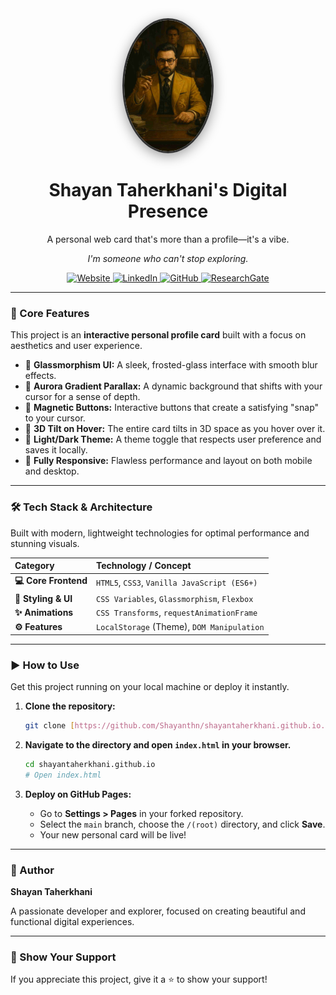 <div align="center">

  <img src="https://raw.githubusercontent.com/Shayanthn/shayantaherkhani.github.io/main/file_000000003c7061f698c731eb9caef603.png" alt="Shayan Taherkhani's Avatar" width="140" style="border-radius:50%; border: 3px solid #333; box-shadow: 0 4px 20px rgba(0,0,0,0.4);">

  # **Shayan Taherkhani's Digital Presence**

  A personal web card that's more than a profile—it's a vibe.
  
  *I'm someone who can't stop exploring.*

  <p>
    <a href="https://shayantaherkhani.ir" target="_blank">
      <img src="https://img.shields.io/badge/Website-0D1117?style=for-the-badge&logo=About.me&logoColor=white" alt="Website"/>
    </a>
    <a href="https://linkedin.com/in/shayantaherkhani78" target="_blank">
      <img src="https://img.shields.io/badge/LinkedIn-0A66C2?style=for-the-badge&logo=linkedin&logoColor=white" alt="LinkedIn"/>
    </a>
    <a href="https://github.com/shayanthn" target="_blank">
      <img src="https://img.shields.io/badge/GitHub-0D1117?style=for-the-badge&logo=github&logoColor=white" alt="GitHub"/>
    </a>
    <a href="https://www.researchgate.net/profile/Shayan-Taherkhani" target="_blank">
      <img src="https://img.shields.io/badge/ResearchGate-00CCBB?style=for-the-badge&logo=ResearchGate&logoColor=white" alt="ResearchGate"/>
    </a>
  </p>
</div>

---

### **🚀 Core Features**

This project is an **interactive personal profile card** built with a focus on aesthetics and user experience.

-   🔮 **Glassmorphism UI:** A sleek, frosted-glass interface with smooth blur effects.
-   🌌 **Aurora Gradient Parallax:** A dynamic background that shifts with your cursor for a sense of depth.
-   🧲 **Magnetic Buttons:** Interactive buttons that create a satisfying "snap" to your cursor.
-   🧊 **3D Tilt on Hover:** The entire card tilts in 3D space as you hover over it.
-   🎨 **Light/Dark Theme:** A theme toggle that respects user preference and saves it locally.
-   📱 **Fully Responsive:** Flawless performance and layout on both mobile and desktop.

---

### **🛠️ Tech Stack & Architecture**

Built with modern, lightweight technologies for optimal performance and stunning visuals.

| **Category** | **Technology / Concept** |
| :-------------------- | :------------------------------------------- |
| **💻 Core Frontend** | `HTML5`, `CSS3`, `Vanilla JavaScript (ES6+)` |
| **🎨 Styling & UI** | `CSS Variables`, `Glassmorphism`, `Flexbox`  |
| **✨ Animations** | `CSS Transforms`, `requestAnimationFrame`    |
| **⚙️ Features** | `LocalStorage` (Theme), `DOM Manipulation`   |

---

### **▶️ How to Use**

Get this project running on your local machine or deploy it instantly.

1.  **Clone the repository:**
    ```bash
    git clone [https://github.com/Shayanthn/shayantaherkhani.github.io.git](https://github.com/Shayanthn/shayantaherkhani.github.io.git)
    ```

2.  **Navigate to the directory and open `index.html` in your browser.**
    ```bash
    cd shayantaherkhani.github.io
    # Open index.html
    ```

3.  **Deploy on GitHub Pages:**
    * Go to **Settings > Pages** in your forked repository.
    * Select the `main` branch, choose the `/(root)` directory, and click **Save**.
    * Your new personal card will be live!

---

### **👤 Author**

**Shayan Taherkhani**

A passionate developer and explorer, focused on creating beautiful and functional digital experiences.

---

### **🌟 Show Your Support**

If you appreciate this project, give it a ⭐️ to show your support!
